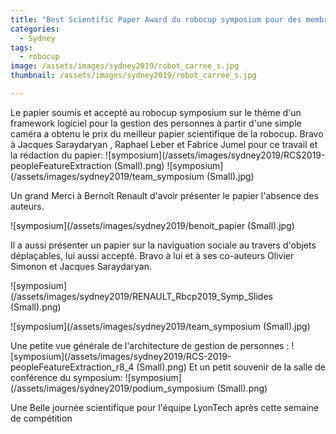 ```yaml
---
title: "Best Scientific Paper Award du robocup symposium pour des membres de l'équipe LyonTech"
categories:
  - Sydney
tags:
  - robocup
image: /assets/images/sydney2019/robot_carree_s.jpg
thumbnail: /assets/images/sydney2019/robot_carree_s.jpg

---
```

Le papier soumis et accepté au robocup symposium sur le thème d'un framework logiciel pour  la gestion des personnes à partir d'une simple caméra a obtenu le prix du meilleur papier scientifique de la robocup. Bravo à Jacques Saraydaryan , Raphael Leber et Fabrice Jumel pour ce travail et la rédaction du papier:
![symposium](/assets/images/sydney2019/RCS2019-peopleFeatureExtraction (Small).png)
![symposium](/assets/images/sydney2019/team_symposium (Small).jpg)

Un grand Merci à Bernoît Renault d'avoir présenter le papier l'absence des auteurs.

![symposium](/assets/images/sydney2019/benoit_papier (Small).jpg)

Il a aussi présenter un papier sur la naviguation sociale au travers d'objets déplaçables, lui aussi accepté. Bravo à lui et à ses co-auteurs Olivier Simonon et Jacques Saraydaryan.


![symposium](/assets/images/sydney2019/RENAULT_Rbcp2019_Symp_Slides (Small).png)


![symposium](/assets/images/sydney2019/team_symposium (Small).jpg)





Une petite vue générale de l'architecture de gestion de personnes :
![symposium](/assets/images/sydney2019/RCS-2019-peopleFeatureExtraction_r8_4 (Small).png)
Et un petit souvenir de la salle de conférence du symposium:
![symposium](/assets/images/sydney2019/podium_symposium (Small).png)

Une Belle journée scientifique pour l'équipe LyonTech après cette semaine de compétition

